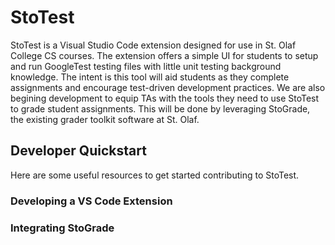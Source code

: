# StoTest

StoTest is a Visual Studio Code extension designed for use in St. Olaf College CS courses. The extension offers a simple UI for students to setup and run GoogleTest testing files with little unit testing background knowledge. The intent is this tool will aid students as they complete assignments and encourage test-driven development practices. We are also begining development to equip TAs with the tools they need to use StoTest to grade student assignments. This will be done by leveraging StoGrade, the existing grader toolkit software at St. Olaf.

## Developer Quickstart

Here are some useful resources to get started contributing to StoTest.

### Developing a VS Code Extension

### Integrating StoGrade

